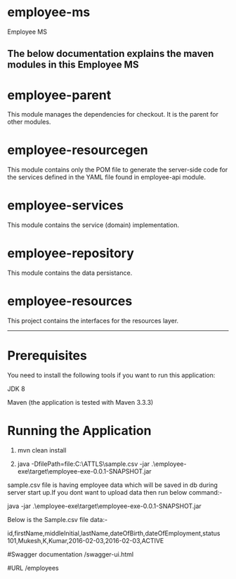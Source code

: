 # employee-ms
Employee MS

The below documentation explains the maven modules in this Employee MS
-------------------------------------------------------------------------------
# employee-parent
This module manages the dependencies for checkout. It is the parent for other modules.
# employee-resourcegen
This module contains only the POM file to generate the server-side code for the services 
defined in the YAML file found in employee-api module.
# employee-services
This module contains the service (domain) implementation.
# employee-repository
This module contains the data persistance.
# employee-resources
This project contains the interfaces for the resources layer.




-----------------------------------------------------------------------------------------


# Prerequisites
You need to install the following tools if you want to run this application:

  JDK 8
  
  Maven (the application is tested with Maven 3.3.3)

# Running the Application

  1. mvn clean install
  
  2. java -DfilePath=file:C:\\ATTLS\\sample.csv -jar .\employee-exe\target\employee-exe-0.0.1-SNAPSHOT.jar
  
sample.csv file is having employee data which will be saved in db during server start up.If you dont want to upload data then run below 
command:-

java  -jar .\employee-exe\target\employee-exe-0.0.1-SNAPSHOT.jar

Below is the Sample.csv file data:-

id,firstName,middleInitial,lastName,dateOfBirth,dateOfEmployment,status
101,Mukesh,K,Kumar,2016-02-03,2016-02-03,ACTIVE


#Swagger documentation 
/swagger-ui.html

#URL
/employees



